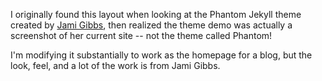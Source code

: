 I originally found this layout when looking at the Phantom Jekyll theme created
by [Jami Gibbs](http://jamigibbs.com), then realized the theme demo was actually
a screenshot of her current site -- not the theme called Phantom!

I'm modifying it substantially to work as the homepage for a blog, but the
look, feel, and a lot of the work is from Jami Gibbs.